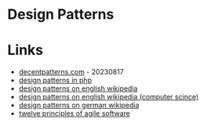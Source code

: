 # Design Patterns

# Links

* [decentpatterns.com](https://decentpatterns.com/) - 20230817
* [design patterns in php](https://github.com/domnikl/DesignPatternsPHP)
* [design patterns on english wikipedia](https://en.wikipedia.org/wiki/Design_Patterns)
* [design patterns on english wikipedia (computer scince)](https://en.wikipedia.org/wiki/Design_pattern_(computer_science))
* [design patterns on german wikipedia](https://de.wikipedia.org/wiki/Design_Patterns)
* [twelve principles of agile software](http://agilemanifesto.org/principles.html)
